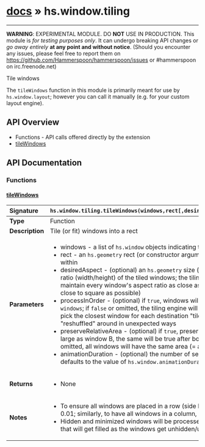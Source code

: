 # [docs](index.md) » hs.window.tiling
---

**WARNING**: EXPERIMENTAL MODULE. DO **NOT** USE IN PRODUCTION.
This module is *for testing purposes only*. It can undergo breaking API changes or *go away entirely* **at any point and without notice**.
(Should you encounter any issues, please feel free to report them on https://github.com/Hammerspoon/hammerspoon/issues
or #hammerspoon on irc.freenode.net)

Tile windows

The `tileWindows` function in this module is primarily meant for use by `hs.window.layout`; however you can call it manually
(e.g. for your custom layout engine).

## API Overview
* Functions - API calls offered directly by the extension
 * [tileWindows](#tilewindows)

## API Documentation

### Functions

#### [tileWindows](#tilewindows)
| <span style="float: left;">**Signature**</span> | <span style="float: left;">`hs.window.tiling.tileWindows(windows,rect[,desiredAspect[,processInOrder[,preserveRelativeArea[,animationDuration]]]])` </span>                                                          |
| -----------------------------------------------------|---------------------------------------------------------------------------------------------------------|
| **Type**                                             | Function |
| **Description**                                      | Tile (or fit) windows into a rect |
| **Parameters**                                       | <ul><li>windows - a list of <code>hs.window</code> objects indicating the windows to tile or fit</li><li>rect - an <code>hs.geometry</code> rect (or constructor argument), indicating the desired onscreen region that the windows will be tiled within</li><li>desiredAspect - (optional) an <code>hs.geometry</code> size (or constructor argument) or a number, indicating the desired optimal aspect ratio (width/height) of the tiled windows; the tiling engine will decide how to subdivide the rect among windows by trying to maintain every window's aspect ratio as close as possible to this; if omitted, defaults to 1 (i.e. try to keep the windows as close to square as possible)</li><li>processInOrder - (optional) if <code>true</code>, windows will be placed left-to-right and top-to-bottom following the list order in <code>windows</code>; if <code>false</code> or omitted, the tiling engine will try to maintain the spatial distribution of windows, i.e. (roughly speaking) pick the closest window for each destination "tile"; note that in some cases this isn't possible and the windows might get "reshuffled" around in unexpected ways</li><li>preserveRelativeArea - (optional) if <code>true</code>, preserve the relative area among windows; that is, if window A is currently twice as large as window B, the same will be true after both windows have been processed and placed into the rect; if <code>false</code> or omitted, all windows will have the same area (= area of the rect / number of windows) after processing</li><li>animationDuration - (optional) the number of seconds to animate the move/resize operations of the windows; if omitted, defaults to the value of <code>hs.window.animationDuration</code></li></ul> |
| **Returns**                                          | <ul><li>None</li></ul> |
| **Notes**                                            | <ul><li>To ensure all windows are placed in a row (side by side), use a very small aspect ratio (for "tall and narrow" windows) like 0.01;    similarly, to have all windows in a column, use a very large aspect ratio (for "short and wide") like 100</li><li>Hidden and minimized windows will be processed as well: the rect will have "gaps" where the invisible windows    would lie, that will get filled as the windows get unhidden/unminimized</li></ul> |

